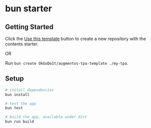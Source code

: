 # bun starter

## Getting Started

Click the [Use this template](https://github.com/OkGoDoIt/augmentos-tpa-template/generate) button to create a new repository with the contents starter.

OR

Run `bun create OkGoDoIt/augmentos-tpa-template ./my-tpa`.

## Setup

```bash
# install dependencies
bun install

# test the app
bun test

# build the app, available under dist
bun run build
```